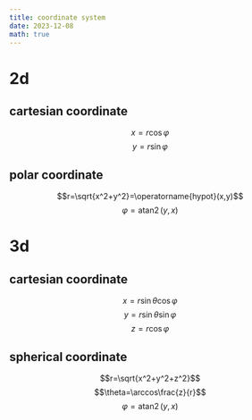 ```yaml
---
title: coordinate system
date: 2023-12-08
math: true
---
```

# 2d
## cartesian coordinate
$$x=r\cos\varphi$$
$$y=r\sin\varphi$$
## polar coordinate
$$r=\sqrt{x^2+y^2}=\operatorname{hypot}(x,y)$$
$$\varphi=\operatorname{atan2}(y,x)$$

# 3d
## cartesian coordinate
$$x=r\sin\theta\cos\varphi$$
$$y=r\sin\theta\sin\varphi$$
$$z=r\cos\varphi$$

## spherical coordinate
$$r=\sqrt{x^2+y^2+z^2}$$
$$\theta=\arccos\frac{z}{r}$$
$$\varphi=\operatorname{atan2}(y,x)$$